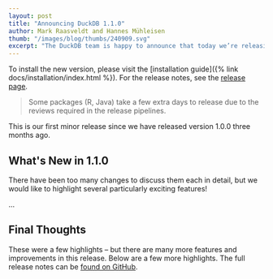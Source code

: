 ```yaml
---
layout: post
title: "Announcing DuckDB 1.1.0"
author: Mark Raasveldt and Hannes Mühleisen
thumb: "/images/blog/thumbs/240909.svg"
excerpt: "The DuckDB team is happy to announce that today we’re releasing DuckDB version 1.1.0, codename “Eatoni”."
---
```


To install the new version, please visit the [installation guide]({% link docs/installation/index.html %}).
For the release notes, see the [release page](https://github.com/duckdb/duckdb/releases/tag/v1.1.0).

> Some packages (R, Java) take a few extra days to release due to the reviews required in the release pipelines.

This is our first minor release since we have released version 1.0.0 three months ago.

## What's New in 1.1.0

There have been too many changes to discuss them each in detail, but we would like to highlight several particularly exciting features!

...

## Final Thoughts

These were a few highlights – but there are many more features and improvements in this release. Below are a few more highlights. The full release notes can be [found on GitHub](https://github.com/duckdb/duckdb/releases/tag/v1.1.0).
